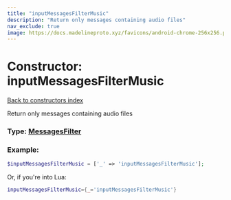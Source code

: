 ```yaml
---
title: "inputMessagesFilterMusic"
description: "Return only messages containing audio files"
nav_exclude: true
image: https://docs.madelineproto.xyz/favicons/android-chrome-256x256.png
---
```

# Constructor: inputMessagesFilterMusic  
[Back to constructors index](index.md)



Return only messages containing audio files




### Type: [MessagesFilter](../types/MessagesFilter.md)


### Example:

```php
$inputMessagesFilterMusic = ['_' => 'inputMessagesFilterMusic'];
```  


Or, if you're into Lua:

```lua
inputMessagesFilterMusic={_='inputMessagesFilterMusic'}

```


